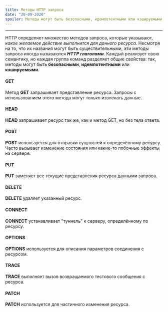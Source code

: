 ```yaml
---
title: Методы HTTP запроса
date: "20-09-2020"
spoiler: Методы могут быть безопасными, идемпотентными или кэшируемыми.
---
```


---

HTTP определяет множество методов запроса, которые указывают, _какое желаемое действие выполнится для данного ресурса_. Несмотря на то, что их названия могут быть существительными, эти методы запроса иногда называются **_HTTP глаголами_**. Каждый реализует свою семантику, но каждая группа команд разделяет общие свойства: так, методы могут быть **безопасными**, **идемпотентными** или **кэшируемыми**.

#### GET

Метод **GET** запрашивает представление ресурса. Запросы с использованием этого метода могут только извлекать данные.

#### HEAD

**HEAD** запрашивает ресурс так же, как и метод GET, но без тела ответа.

#### POST

**POST** используется для отправки сущностей к определённому ресурсу. Часто вызывает изменение состояния или какие-то побочные эффекты на сервере.

#### PUT

**PUT** заменяет все текущие представления ресурса данными запроса.

#### DELETE

**DELETE** удаляет указанный ресурс.

#### CONNECT

**CONNECT** устанавливает "туннель" к серверу, определённому по ресурсу.

#### OPTIONS

**OPTIONS** используется для описания параметров соединения с ресурсом.

#### TRACE

**TRACE** выполняет вызов возвращаемого тестового сообщения с ресурса.

#### PATCH

**PATCH** используется для частичного изменения ресурса.
